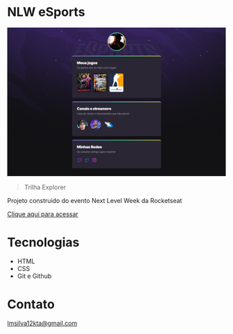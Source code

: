 # NLW eSports 

![preview](./.github/preview.png)

> Trilha Explorer

Projeto construido do evento Next Level Week da Rocketseat

[ Clique aqui para acessar](htttps://hilucassilva.github.io/nlw-esports-explore/)



# Tecnologias 

- HTML
- CSS
- Git e Github

# Contato

lmsilva12kta@gmail.com